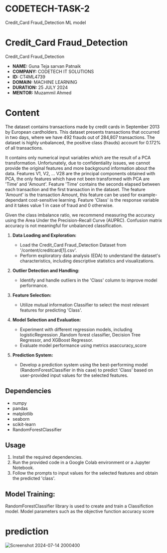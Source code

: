 # CODETECH-TASK-2
Credit_Card Fraud_Detection ML model
# Credit_Card Fraud_Detection
Credit_Card Fraud_Detection
* **NAME:** Guna Teja sarvan Patnaik
* **COMPANY:** CODETECH IT SOLUTIONS
* **ID:** CT4ML4739
* **DOMAIN:** MACHINE LEARNING
* **DURATION:** 25 JULY 2024
* **MENTOR:** Muzammil Ahmed

# Content
The dataset contains transactions made by credit cards in September 2013 by European cardholders.
This dataset presents transactions that occurred in two days, where we have 492 frauds out of 284,807 transactions. The dataset is highly unbalanced, the positive class (frauds) account for 0.172% of all transactions.

It contains only numerical input variables which are the result of a PCA transformation. Unfortunately, due to confidentiality issues, we cannot provide the original features and more background information about the data. Features V1, V2, … V28 are the principal components obtained with PCA, the only features which have not been transformed with PCA are 'Time' and 'Amount'. Feature 'Time' contains the seconds elapsed between each transaction and the first transaction in the dataset. The feature 'Amount' is the transaction Amount, this feature can be used for example-dependant cost-sensitive learning. Feature 'Class' is the response variable and it takes value 1 in case of fraud and 0 otherwise.

Given the class imbalance ratio, we recommend measuring the accuracy using the Area Under the Precision-Recall Curve (AUPRC). Confusion matrix accuracy is not meaningful for unbalanced classification.

1. **Data Loading and Exploration:**
   - Load the Credit_Card Fraud_Detection Dataset from '/content/creditcard[1].csv'.
   - Perform exploratory data analysis (EDA) to understand the dataset's characteristics, including descriptive statistics and visualizations.

2. **Outlier Detection and Handling:**
   - Identify and handle outliers in the 'Class' column to improve model performance.

3. **Feature Selection:**
   - Utilize mutual information Classifier to select the most relevant features for predicting 'Class'.

4. **Model Selection and Evaluation:**
   - Experiment with different regression models, including logisticRegression ,Random forest classifier, Decision Tree Regressor, and XGBoost Regressor.
   - Evaluate model performance using metrics  asaccuracy_score

5. **Prediction System:**
   - Develop a prediction system using the best-performing model (RandomForestClassifier in this case) to predict 'Class' based on user-provided input values for the selected features.

## Dependencies

- numpy
- pandas
- matplotlib
- seaborn
- scikit-learn
- RandomForestClassifier

## Usage

1. Install the required dependencies.
2. Run the provided code in a Google Colab environment or a Jupyter Notebook.
3. Follow the prompts to input values for the selected features and obtain the predicted 'class'.

## Model Training:

RandomForestClassifier library is used to create and train a Classifiction model.
Model parameters such as the objective function  accuracy score

# prediction
![Screenshot 2024-07-14 2000400](https://github.com/user-attachments/assets/bd5cb935-cfc3-48d0-b0ba-cda34d063712)
